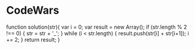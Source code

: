 # CodeWars

function solution(str){
  var i = 0;
  var result = new Array();
  if (str.length % 2 !== 0) {
    str = str + '_';
  }
  while (i < str.length) {
      result.push(str[i] + str[i+1]);
      i += 2;
    }
  return result;
}
